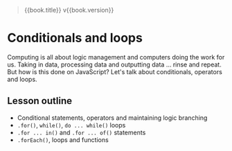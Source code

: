 > {{book.title}} v{{book.version}}

# Conditionals and loops

Computing is all about logic management and computers doing the work for us. Taking in data, processing data and outputting data ... rinse and repeat. But how is this done on JavaScript? Let's talk about conditionals, operators and loops.



## Lesson outline

* Conditional statements, operators and maintaining logic branching
* `.for()`, `while()`, `do ... while()` loops
* `.for ... in()` and `.for ... of()` statements
* `.forEach()`, loops and functions
